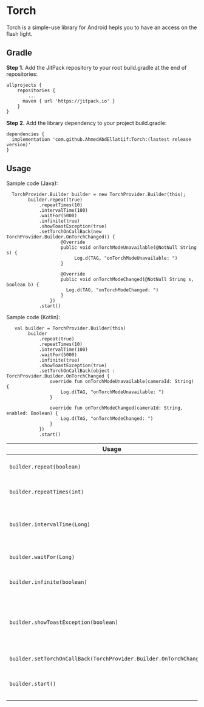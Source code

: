# Torch

Torch is a simple-use library for Android hepls you to have an access on the flash light.

## Gradle

**Step 1.** Add the JitPack repository to your root build.gradle at the end of repositories:
```
allprojects {
    repositories {
        ...
      maven { url 'https://jitpack.io' }
    }
}
```

**Step 2.** Add the library dependency to your project build.gradle:
```
dependencies {
  implementation 'com.github.AhmedAbdEllatiif:Torch:(lastest release version)'
}
```

## Usage

Sample code (Java):
```
  TorchProvider.Builder builder = new TorchProvider.Builder(this);
        builder.repeat(true)
            .repeatTimes(10)
            .intervalTime(100)
            .waitFor(5000)
            .infinite(true)
            .showToastException(true)
            .setTorchOnCallBack(new TorchProvider.Builder.OnTorchChanged() {
                    @Override
                    public void onTorchModeUnavailable(@NotNull String s) {
                         Log.d(TAG, "onTorchModeUnavailable: ")
                    }

                    @Override
                    public void onTorchModeChanged(@NotNull String s, boolean b) {
                      Log.d(TAG, "onTorchModeChanged: ")
                    }
                })
            .start()
```

Sample code (Kotlin):
```
   val builder = TorchProvider.Builder(this)
        builder
            .repeat(true)
            .repeatTimes(10)
            .intervalTime(100)
            .waitFor(5000)
            .infinite(true)
            .showToastException(true)
            .setTorchOnCallBack(object : TorchProvider.Builder.OnTorchChanged {
                override fun onTorchModeUnavailable(cameraId: String) {
                    Log.d(TAG, "onTorchModeUnavailable: ")
                }

                override fun onTorchModeChanged(cameraId: String, enabled: Boolean) {
                    Log.d(TAG, "onTorchModeChanged: ")
                }
            })
            .start()
```

| Usage                                | Description                                                                           | 
| ------------------------------------ |-------------------------------------------------------------------------------------- | 
| `builder.repeat(boolean)`     |  To repeat the flash (default false)| 
| `builder.repeatTimes(int)`   |  Num of repeat times (default repeats 2 times)                               | 
| `builder.intervalTime(Long)`         | defines the interval time between flash ON and OFF (default 100 ms)                                                       | 
| `builder.waitFor(Long)`  |  wait for some time then the flash goes OFF                                              | 
| `builder.infinite(boolean)`  |  open flash forever (default false)                                 | 
| `builder.showToastException(boolean)`  |  show the exception instance of (TorchException) in a toast message (default false)                                 | 
| `builder.setTorchOnCallBack(TorchProvider.Builder.OnTorchChanged())`  |  call back of the flash light                               | 
| `builder.start()`  |  start the flash light with pervious configuration                               |
